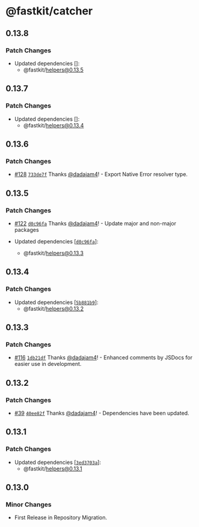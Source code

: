 # @fastkit/catcher

## 0.13.8

### Patch Changes

- Updated dependencies []:
  - @fastkit/helpers@0.13.5

## 0.13.7

### Patch Changes

- Updated dependencies []:
  - @fastkit/helpers@0.13.4

## 0.13.6

### Patch Changes

- [#128](https://github.com/dadajam4/fastkit/pull/128) [`733de7f`](https://github.com/dadajam4/fastkit/commit/733de7fcc745933eca8b975aa80d8a78d23e6809) Thanks [@dadajam4](https://github.com/dadajam4)! - Export Native Error resolver type.

## 0.13.5

### Patch Changes

- [#122](https://github.com/dadajam4/fastkit/pull/122) [`d0c96fa`](https://github.com/dadajam4/fastkit/commit/d0c96faf96b6c91bcb8bc0b1ca9d22fc8ede303e) Thanks [@dadajam4](https://github.com/dadajam4)! - Update major and non-major packages

- Updated dependencies [[`d0c96fa`](https://github.com/dadajam4/fastkit/commit/d0c96faf96b6c91bcb8bc0b1ca9d22fc8ede303e)]:
  - @fastkit/helpers@0.13.3

## 0.13.4

### Patch Changes

- Updated dependencies [[`5b881b9`](https://github.com/dadajam4/fastkit/commit/5b881b94ce1852c12cc3c8f6954564d5235cba4d)]:
  - @fastkit/helpers@0.13.2

## 0.13.3

### Patch Changes

- [#116](https://github.com/dadajam4/fastkit/pull/116) [`1db21df`](https://github.com/dadajam4/fastkit/commit/1db21dfffd2df9b88bc481ff19e2a556f175e932) Thanks [@dadajam4](https://github.com/dadajam4)! - Enhanced comments by JSDocs for easier use in development.

## 0.13.2

### Patch Changes

- [#39](https://github.com/dadajam4/fastkit/pull/39) [`40ee82f`](https://github.com/dadajam4/fastkit/commit/40ee82f4501b88e44ad9b67918df2237298493a0) Thanks [@dadajam4](https://github.com/dadajam4)! - Dependencies have been updated.

## 0.13.1

### Patch Changes

- Updated dependencies [[`3ed3703a`](https://github.com/dadajam4/fastkit/commit/3ed3703aa9092bf47caed6ec192ef4d5a7621d34)]:
  - @fastkit/helpers@0.13.1

## 0.13.0

### Minor Changes

- First Release in Repository Migration.
